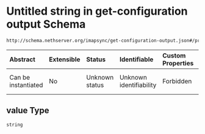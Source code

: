 # Untitled string in get-configuration output Schema

```txt
http://schema.nethserver.org/imapsync/get-configuration-output.json#/properties/mail_server_URL/items/properties/value
```



| Abstract            | Extensible | Status         | Identifiable            | Custom Properties | Additional Properties | Access Restrictions | Defined In                                                                                       |
| :------------------ | :--------- | :------------- | :---------------------- | :---------------- | :-------------------- | :------------------ | :----------------------------------------------------------------------------------------------- |
| Can be instantiated | No         | Unknown status | Unknown identifiability | Forbidden         | Allowed               | none                | [get-configuration-output.json\*](imapsync/get-configuration-output.json "open original schema") |

## value Type

`string`
